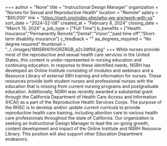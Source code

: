 +++
author = "None"
title = "Instructional Design Manager"
organization = "Nurses for Sexual and Reproductive Health"
location = "Remote"
salary = "$60,000"
link = "https://nsrh.org/index.php/who-we-are/work-with-us"
sort_date = "2024-02-08"
created_at = "February 8, 2024"
closing_date = "March 15, 2024"
a_job_type = ["Full Time"]
b_benefits = ["Health Insurance","Permanently Remote","Dental","Vision","paid time off","Short-term disability insurance"]
c_feedback = ""
aa_degrees_required = "No degree required"
thumbnail = "../../images/18NSRH01HORZRGB_a2c3df94.jpg"
+++
While nurses provide most of the reproductive and sexual health care services in the United States, this content is under-represented in nursing education and continuing education. In response to these identified needs, NSRH has developed an Online Institute consisting of modules and webinars and a Resource Library of external SRH training and information for nurses. These resources provide both student nurses and professional nurses  with the education that is missing from current nursing programs and postgraduate education. Additionally, NSRH was recently awarded a substantial grant through the California Department of Health Care Access and Information (HCAI) as a part of the Reproductive Health Services Corps. The purpose of the RHSC is to develop and/or update current curricula to provide reproductive health care training, including abortion care to various health care professionals throughout the state of California. Our organization is seeking an Instructional Design Manager to lead the on-going growth, content development and impact of the Online Institute and NSRH Resource Library. This position will also support other Education Department endeavors.